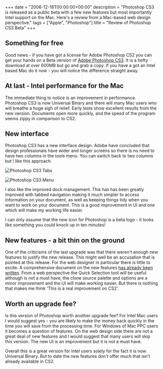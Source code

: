 +++
date = "2006-12-18T00:00:00+00:00"
description = "Photoshop CS3 is released as a public beta with a few new features but most importantly Intel support on the Mac. Here's a review from a Mac-based web design perspective."
tags = ["Apple", "Photoshop"]
title = "Review of Photoshop CS3 Beta"
+++

## Something for free

Good news - if you have got a license for Adobe Photoshop CS2 you can get your
hands on a Beta version of [Adobe Photoshop CS3][1]. It is a hefty download at
over 600MB but go and grab a copy. If you have a got an Intel based Mac do it
now - you will notice the difference straight away.

## At last - Intel performance for the Mac

The immediate thing to notice is an improvement in performance. Photoshop CS3 is
now Universal Binary and there will many Mac users who will breathe a huge sigh
of relief. Early tests show excellent results from the new version. Documents
open more quickly, and the speed of the program seems zippy in comparison to
CS2.

## New interface

Photoshop CS3 has a new interface design. Adobe have concluded that design
professionals have wider and longer screens so there is no need to have two
columns in the tools menu. You can switch back to two columns but I like this
approach.

![Photoshop CS3 Tabs][2]

![Photoshop CS3 Menu][3]

I also like the improved dock management. This has has been greatly improved
with tabbed navigation making it much simpler to access information on your
document, as well as keeping things tidy when you want to work on your document.
This is a good improvement in UI and one which will make my working life easier.

I can only assume that the new icon for Photoshop is a beta logo - it looks like
something you could knock up in ten minutes!

## New features - a bit thin on the ground

One of the criticisms of the last upgrade was that there weren't enough new
features to justify the new release. This might well be an accusation that is
pointed at this release. For the web designer in particular there is little to
excite. A comprehensive document on the new features [has already been
written][4]. From a web perspective the Quick Selection tool will be useful
although is not a must have, the clone source palette and options are a minor
improvement and the UI will make working easier. But there is nothing that makes
me think 'This is a real improvement on CS2'.

## Worth an upgrade fee?

Is this version of Photoshop worth another upgrade fee? For Intel Mac users I
would suggest yes - you are likely to make the money back quickly in the time
you will save from the processing time. For Windows of Mac PPC users it becomes
a question of features. On the web design side there are not a great deal of new
features and I would suggest that many users will skip this version. The new UI
is an improvement but it is not a must have.

Overall this is a great version for Intel users solely for the fact it is now
Universal Binary. But to date the new features don't offer much that isn't
already available in CS2.

[1]: http://labs.adobe.com/technologies/photoshopcs3/
[2]: /images/articles/cs3_tabs.jpg
[3]: /images/articles/cs3_menu.jpg
[4]: http://photoshopnews.com/stories/downloads/whatsnewinPSCS3.pdf

